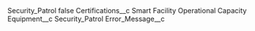 <?xml version="1.0" encoding="UTF-8"?>
<CustomMetadata xmlns="http://soap.sforce.com/2006/04/metadata" xmlns:xsi="http://www.w3.org/2001/XMLSchema-instance" xmlns:xsd="http://www.w3.org/2001/XMLSchema">
    <label>Security_Patrol</label>
    <protected>false</protected>
    <values>
        <field>Certifications__c</field>
        <value xsi:type="xsd:string">Smart Facility Operational Capacity</value>
    </values>
    <values>
        <field>Equipment__c</field>
        <value xsi:type="xsd:string">Security_Patrol</value>
    </values>
    <values>
        <field>Error_Message__c</field>
        <value xsi:nil="true"/>
    </values>
</CustomMetadata>
